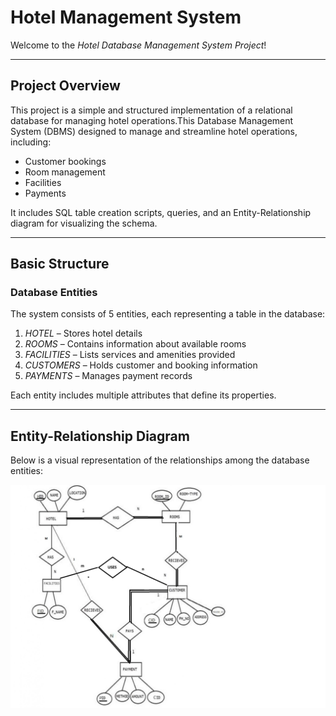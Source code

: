 # Hotel Management System

Welcome to the *Hotel Database Management System Project*!  

---

## Project Overview
This project is a simple and structured implementation of a relational database for managing hotel operations.This Database Management System (DBMS) designed to manage and streamline hotel operations, including:

- Customer bookings  
- Room management  
- Facilities  
- Payments  

It includes SQL table creation scripts, queries, and an Entity-Relationship diagram for visualizing the schema.

---

## Basic Structure

### Database Entities

The system consists of 5 entities, each representing a table in the database:

1. *HOTEL* – Stores hotel details  
2. *ROOMS* – Contains information about available rooms  
3. *FACILITIES* – Lists services and amenities provided  
4. *CUSTOMERS* – Holds customer and booking information  
5. *PAYMENTS* – Manages payment records  

Each entity includes multiple attributes that define its properties.

---

##  Entity-Relationship Diagram

Below is a visual representation of the relationships among the database entities:

![ER Diagram](https://github.com/vardss/dbms-project/blob/main/er_model_new.png)




